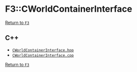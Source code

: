 # F3::CWorldContainerInterface

[Return to `F3`](/docs/F3.md)

## C++

- [`CWorldContainerInterface.hpp`](/c++/include/CWorldContainerInterface.hpp)
- [`CWorldContainerInterface.cpp`](/c++/source/CWorldContainerInterface.cpp)

[Return to `F3`](/docs/F3.md)